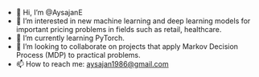 - 👋 Hi, I’m @AysajanE
- 👀 I’m interested in new machine learning and deep learning models for important pricing problems in fields such as retail, healthcare.
- 🌱 I’m currently learning PyTorch.
- 💞️ I’m looking to collaborate on projects that apply Markov Decision Process (MDP) to practical problems.
- 📫 How to reach me: aysajan1986@gmail.com

<!---
AysajanE/AysajanE is a ✨ special ✨ repository because its `README.md` (this file) appears on your GitHub profile.
You can click the Preview link to take a look at your changes.
--->
